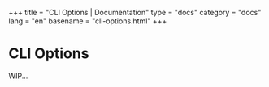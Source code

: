 +++
title = "CLI Options | Documentation"
type = "docs"
category = "docs"
lang = "en"
basename = "cli-options.html"
+++

# CLI Options

WIP...

